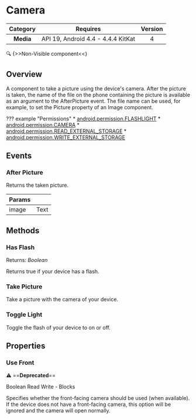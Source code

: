 # Camera

| Category | Requires | Version |
|:--------:|:-------:|:--------:|
|**Media**|<span class="chip chip-any">API 19, Android 4.4 - 4.4.4 KitKat</span>|<span class="chip chip-number">4</span>|

:mag: {>>Non-Visible component<<}

## Overview

A component to take a picture using the device's camera. After the picture is taken, the name of the file on the phone containing the picture is available as an argument to the AfterPicture event. The file name can be used, for example, to set the Picture property of an Image component.

??? example "Permissions"
    * [android.permission.FLASHLIGHT](https://developer.android.com/reference/android/Manifest.permission.html#FLASHLIGHT)
    * [android.permission.CAMERA](https://developer.android.com/reference/android/Manifest.permission.html#CAMERA)
    * [android.permission.READ_EXTERNAL_STORAGE](https://developer.android.com/reference/android/Manifest.permission.html#READ_EXTERNAL_STORAGE)
    * [android.permission.WRITE_EXTERNAL_STORAGE](https://developer.android.com/reference/android/Manifest.permission.html#WRITE_EXTERNAL_STORAGE)

## Events

### After Picture

Returns the taken picture.

<div class="block" ai2-block="event" not-rendered="true" value="%7B%22componentName%22:%20%22Camera%22,%20%22name%22:%20%22After%20Picture%22,%20%22param%22:%20%5B%22image%22%5D%7D"></div>

| Params | []() |
|--------|------|
|image|<span class="chip chip-text">Text</span>|

## Methods

### Has Flash

<span class="chip chip-boolean">Returns: <i>Boolean</i></span>

Returns true if your device has a flash.

<div class="block" ai2-block="method" not-rendered="true" value="%7B%22componentName%22:%20%22Camera%22,%20%22name%22:%20%22Has%20Flash%22,%20%22output%22:%20true,%20%22param%22:%20%5B%5D%7D"></div>

### Take Picture

Take a picture with the camera of your device.

<div class="block" ai2-block="method" not-rendered="true" value="%7B%22componentName%22:%20%22Camera%22,%20%22name%22:%20%22Take%20Picture%22,%20%22output%22:%20false,%20%22param%22:%20%5B%5D%7D"></div>

### Toggle Light

Toggle the flash of your device to on or off.

<div class="block" ai2-block="method" not-rendered="true" value="%7B%22componentName%22:%20%22Camera%22,%20%22name%22:%20%22Toggle%20Light%22,%20%22output%22:%20false,%20%22param%22:%20%5B%5D%7D"></div>

## Properties

### Use Front

:warning: ==**Deprecated**==

<span style="user-select: none;"><span class="chip chip-boolean">Boolean</span>&#32;&#32;&#32;&#32;&#32;&#32;&#32;&#32;&#32;&#32;<span class="chip chip-rw">Read</span>&#32;<span class="chip chip-rw">Write</span>&#32;-&#32;<span class="chip chip-bd">Blocks</span>&#32;</span>

Specifies whether the front-facing camera should be used (when available). If the device does not have a front-facing camera, this option will be ignored and the camera will open normally.

<div class="block" ai2-block="property" not-rendered="true" value="%7B%22componentName%22:%20%22Camera%22,%20%22name%22:%20%22Use%20Front%22,%20%22getter%22:%20true%7D"></div>
<div class="block" ai2-block="property" not-rendered="true" value="%7B%22componentName%22:%20%22Camera%22,%20%22name%22:%20%22Use%20Front%22,%20%22getter%22:%20false%7D"></div>
